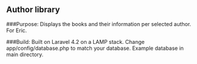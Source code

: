 ## Author library

###Purpose:
Displays the books and their information per selected author. For Eric.

###Build:
Built on Laravel 4.2 on a LAMP stack. Change app/config/database.php to match your database. Example database in main directory.
